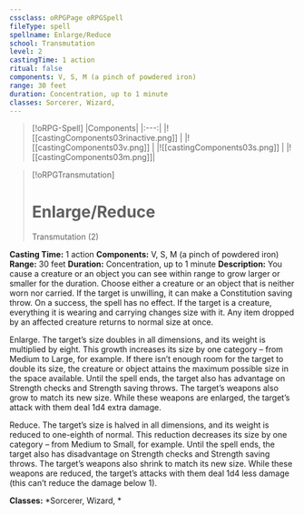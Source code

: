 ```yaml
---
cssclass: oRPGPage oRPGSpell
fileType: spell
spellname: Enlarge/Reduce
school: Transmutation
level: 2
castingTime: 1 action
ritual: false
components: V, S, M (a pinch of powdered iron)
range: 30 feet
duration: Concentration, up to 1 minute
classes: Sorcerer, Wizard,
---
```

> [!oRPG-Spell]
> |Components|
> |:---:|
> |![[castingComponents03rinactive.png]] |
> |![[castingComponents03v.png]] |
> |![[castingComponents03s.png]] |
> |![[castingComponents03m.png]]|

> [!oRPGTransmutation]
>#  Enlarge/Reduce
> Transmutation  (2)

**Casting Time:** 1 action
**Components:** V, S, M (a pinch of powdered iron)
**Range:** 30 feet
**Duration:**  Concentration, up to 1 minute
**Description:**
You cause a creature or an object you can see within range to grow larger or smaller for the duration. Choose either a creature or an object that is neither worn nor carried. If the target is unwilling, it can make a Constitution saving throw. On a success, the spell has no effect. If the target is a creature, everything it is wearing and carrying changes size with it. Any item dropped by an affected creature returns to normal size at once.



 Enlarge. The target’s size doubles in all dimensions, and its weight is multiplied by eight. This growth increases its size by one category – from Medium to Large, for example. If there isn’t enough room for the target to double its size, the creature or object attains the maximum possible size in the space available. Until the spell ends, the target also has advantage on Strength checks and Strength saving throws. The target’s weapons also grow to match its new size. While these weapons are enlarged, the target’s attack with them deal 1d4 extra damage.



 Reduce. The target’s size is halved in all dimensions, and its weight is reduced to one-eighth of normal. This reduction decreases its size by one category – from Medium to Small, for example. Until the spell ends, the target also has disadvantage on Strength checks and Strength saving throws. The target’s weapons also shrink to match its new size. While these weapons are reduced, the target’s attacks with them deal 1d4 less damage (this can’t reduce the damage below 1).



**Classes:**  *Sorcerer, Wizard, *


